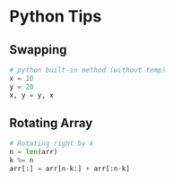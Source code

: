 # Python Tips

## Swapping
```python
# python built-in method (without temp)
x = 10
y = 20
x, y = y, x
```

## Rotating Array
```python
# Rotating right by k
n = len(arr)
k %= n
arr[:] = arr[n-k:] + arr[:n-k]
```
